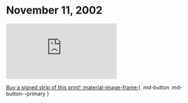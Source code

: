 # November 11, 2002

![](https://www.achewood.com/comic.php?date=11112002)

[Buy a signed strip of this print! :material-image-frame:](https://achewood-holiday-pop-up.myshopify.com/products/strip#11112002){ .md-button .md-button--primary }
